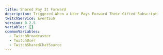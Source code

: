 ```yaml
---
title: Shared Pay It Forward
description: Triggered When a User Pays Forward Their Gifted Subscription in the Shared Chat
twitchService: EventSub
version: 0.2.5
variables: []
commonVariables:
  - TwitchBroadcaster
  - TwitchUser
  - TwitchSharedChatSource
---
```

